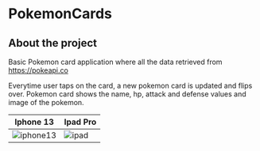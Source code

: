 # PokemonCards

## About the project

Basic Pokemon card application where all the data retrieved from https://pokeapi.co  

Everytime user taps on the card, a new pokemon card is updated and flips over. 
Pokemon card shows the name, hp, attack and defense values and image of the pokemon.


| Iphone 13     | Ipad Pro      |
| ------------- |---------------|
| ![iphone13](https://user-images.githubusercontent.com/105637949/188727383-45166b74-8f9f-4d25-9b18-997aa1064837.gif) | ![ipad](https://user-images.githubusercontent.com/105637949/188727376-14844750-c1fc-49eb-841e-3d9746c46cbe.gif) |

